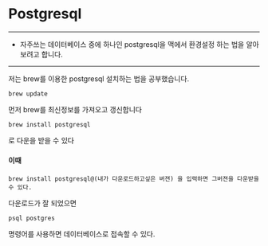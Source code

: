 # Postgresql 

----
- 자주쓰는 데이터베이스 중에 하나인 postgresql을 맥에서 환경설정 하는 법을 알아보려고 합니다.
----

저는 brew를 이용한 postgresql 설치하는 법을 공부했습니다.

```
brew update
```
먼저 brew를 최신정보를 가져오고 갱신합니다

```
brew install postgresql
```
로 다운을 받을 수 있다

#### 이때 

```
brew install postgresql@(내가 다운로드하고싶은 버젼) 을 입력하면 그버젼을 다운받을 수 있다.
```

다운로드가 잘 되었으면

```
psql postgres
```
명령어를 사용하면 데이터베이스로 접속할 수 있다.
